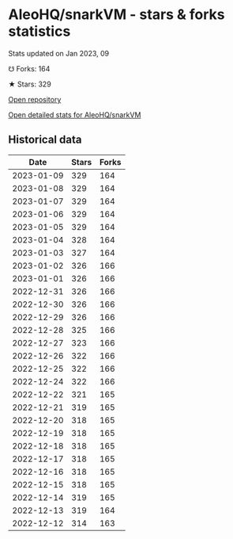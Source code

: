 # AleoHQ/snarkVM - stars & forks statistics

Stats updated on Jan 2023, 09

☋ Forks: 164

★ Stars: 329

[Open repository](https://github.com/AleoHQ/snarkVM)

[Open detailed stats for AleoHQ/snarkVM](https://reviewgithub.com/rep/AleoHQ/snarkVM)

## Historical data
| Date | Stars | Forks |
|------|-------|-------|
| 2023-01-09 | 329 | 164 | 
| 2023-01-08 | 329 | 164 | 
| 2023-01-07 | 329 | 164 | 
| 2023-01-06 | 329 | 164 | 
| 2023-01-05 | 329 | 164 | 
| 2023-01-04 | 328 | 164 | 
| 2023-01-03 | 327 | 164 | 
| 2023-01-02 | 326 | 166 | 
| 2023-01-01 | 326 | 166 | 
| 2022-12-31 | 326 | 166 | 
| 2022-12-30 | 326 | 166 | 
| 2022-12-29 | 326 | 166 | 
| 2022-12-28 | 325 | 166 | 
| 2022-12-27 | 323 | 166 | 
| 2022-12-26 | 322 | 166 | 
| 2022-12-25 | 322 | 166 | 
| 2022-12-24 | 322 | 166 | 
| 2022-12-22 | 321 | 165 | 
| 2022-12-21 | 319 | 165 | 
| 2022-12-20 | 318 | 165 | 
| 2022-12-19 | 318 | 165 | 
| 2022-12-18 | 318 | 165 | 
| 2022-12-17 | 318 | 165 | 
| 2022-12-16 | 318 | 165 | 
| 2022-12-15 | 318 | 165 | 
| 2022-12-14 | 319 | 165 | 
| 2022-12-13 | 319 | 164 | 
| 2022-12-12 | 314 | 163 | 


